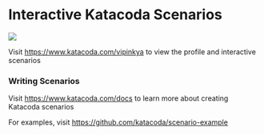 # Interactive Katacoda Scenarios

[![](http://shields.katacoda.com/katacoda/vipinkya/count.svg)](https://www.katacoda.com/vipinkya "Get your profile on Katacoda.com")

Visit https://www.katacoda.com/vipinkya to view the profile and interactive scenarios

### Writing Scenarios
Visit https://www.katacoda.com/docs to learn more about creating Katacoda scenarios

For examples, visit https://github.com/katacoda/scenario-example
